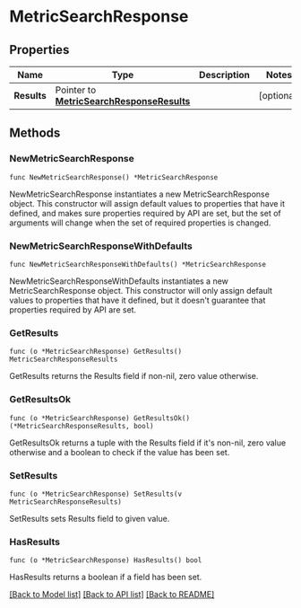 # MetricSearchResponse

## Properties

| Name        | Type                                                                         | Description | Notes      |
| ----------- | ---------------------------------------------------------------------------- | ----------- | ---------- |
| **Results** | Pointer to [**MetricSearchResponseResults**](MetricSearchResponseResults.md) |             | [optional] |

## Methods

### NewMetricSearchResponse

`func NewMetricSearchResponse() *MetricSearchResponse`

NewMetricSearchResponse instantiates a new MetricSearchResponse object.
This constructor will assign default values to properties that have it defined,
and makes sure properties required by API are set, but the set of arguments
will change when the set of required properties is changed.

### NewMetricSearchResponseWithDefaults

`func NewMetricSearchResponseWithDefaults() *MetricSearchResponse`

NewMetricSearchResponseWithDefaults instantiates a new MetricSearchResponse object.
This constructor will only assign default values to properties that have it defined,
but it doesn't guarantee that properties required by API are set.

### GetResults

`func (o *MetricSearchResponse) GetResults() MetricSearchResponseResults`

GetResults returns the Results field if non-nil, zero value otherwise.

### GetResultsOk

`func (o *MetricSearchResponse) GetResultsOk() (*MetricSearchResponseResults, bool)`

GetResultsOk returns a tuple with the Results field if it's non-nil, zero value otherwise
and a boolean to check if the value has been set.

### SetResults

`func (o *MetricSearchResponse) SetResults(v MetricSearchResponseResults)`

SetResults sets Results field to given value.

### HasResults

`func (o *MetricSearchResponse) HasResults() bool`

HasResults returns a boolean if a field has been set.

[[Back to Model list]](../README.md#documentation-for-models) [[Back to API list]](../README.md#documentation-for-api-endpoints) [[Back to README]](../README.md)
